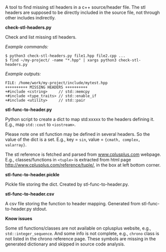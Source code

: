 A tool to find missing stl headers in a c++ source/header file.
The stl headers are supposed to be directly included in the source file, not through other includes indirectly.

**check-stl-headers.py**

Check and list missing stl headers.

*Example commands:*

```
$ python3 check-stl-headers.py file1.hpp file2.cpp ...
$ find ~/my-project/ -name "*.hpp" | xargs python3 check-stl-headers.py
```

*Example outputs:*

```
FILE: /home/work/my-project/include/mytest.hpp
++++++++++ MISSING HEADERS ++++++++++
+#include <cstring>     // std::memcpy
+#include <type_traits> // std::enable_if
+#include <utility>     // std::pair
```

**stl-func-to-header.py**

Python script to create a dict to map std:xxxxx to the headers defining it. E.g., map `std::cout` to `<iostream>`.

Please note one stl function may be defined in several headers. So the value of the dict is a set. E.g., key = `sin`, value = `{cmath, complex, valarray}`.

The stl reference is fetched and parsed from www.cplusplus.com webpage. E.g., classes/functions in `<tuple>` is extracted from html page http://www.cplusplus.com/reference/tuple/, in the box at left bottom corner.

**stl-func-to-header.pickle**

Pickle file storing the dict. Created by stl-func-to-header.py.

**stl-func-to-header.csv**

A csv file storing the function to header mapping. Generated from stl-func-to-header.py stdout.

**Know issues**

Some stl functions/classes are not available on cplusplus website, e.g., `std::integer_sequence`.
And some info is not complete, e.g., `chrono` class is not listed in the chrono  reference page.
These symbols are missing in the generated dictionary and skipped in source code analysis.
